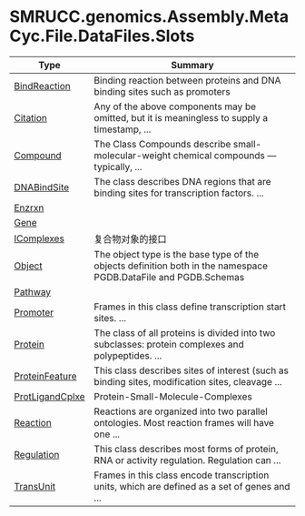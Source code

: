 ﻿
# SMRUCC.genomics.Assembly.MetaCyc.File.DataFiles.Slots

|Type|Summary|
|----|-------|
|[BindReaction](./BindReaction.md)|Binding reaction between proteins and DNA binding sites such as promoters|
|[Citation](./Citation.md)|Any of the above components may be omitted, but it is meaningless to supply a timestamp,  ...|
|[Compound](./Compound.md)|The Class Compounds describe small-molecular-weight chemical compounds — typically, ...|
|[DNABindSite](./DNABindSite.md)|The class describes DNA regions that are binding sites for transcription factors. ...|
|[Enzrxn](./Enzrxn.md)||
|[Gene](./Gene.md)||
|[IComplexes](./IComplexes.md)|复合物对象的接口|
|[Object](./Object.md)|The object type is the base type of the objects definition both in the namespace PGDB.DataFile and PGDB.Schemas|
|[Pathway](./Pathway.md)||
|[Promoter](./Promoter.md)|Frames in this class define transcription start sites. ...|
|[Protein](./Protein.md)|The class of all proteins is divided into two subclasses: protein complexes and polypeptides. ...|
|[ProteinFeature](./ProteinFeature.md)|This class describes sites of interest (such as binding sites, modification sites, cleavage ...|
|[ProtLigandCplxe](./ProtLigandCplxe.md)|Protein-Small-Molecule-Complexes|
|[Reaction](./Reaction.md)|Reactions are organized into two parallel ontologies. Most reaction frames will have one ...|
|[Regulation](./Regulation.md)|This class describes most forms of protein, RNA or activity regulation. Regulation can ...|
|[TransUnit](./TransUnit.md)|Frames in this class encode transcription units, which are defined as a set of genes and ...|

